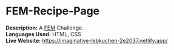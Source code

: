 # FEM-Recipe-Page
**Description:** A [FEM](https://www.frontendmentor.io/challenges/recipe-page-KiTsR8QQKm) Challenge.<br>
**Languages Used:** HTML, CSS<br>
**Live Website:** https://imaginative-lebkuchen-2e2037.netlify.app/
